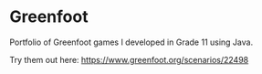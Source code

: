 # Greenfoot
Portfolio of Greenfoot games I developed in Grade 11 using Java.

Try them out here:
https://www.greenfoot.org/scenarios/22498
